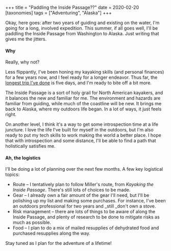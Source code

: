 +++
title = "Paddling the Inside Passage??"
date = 2020-02-20
[taxonomies]
tags = ["Adventuring", "Alaska"]
+++
<!-- wp:paragraph -->

Okay, here goes: after two years of guiding and existing on the water, I'm going for a long, involved expedition. This summer, if all goes well, I'll be paddling the Inside Passage from Washington to Alaska. Just writing that gives me the jitters.

<!-- /wp:paragraph -->

<!-- wp:heading {"level":4} -->

#### Why

<!-- /wp:heading -->

<!-- wp:paragraph -->

Really, why not?

<!-- /wp:paragraph -->

<!-- wp:paragraph -->

Less flippantly, I've been honing my kayaking skills (and personal finances)
for a few years now, and I feel ready for a longer endeavor. Thus far, the
[longest trip I've
done](@/posts/2019-10-09-circumnavigation-of-orcas-island-solo-kayak-trip.md)
is five days, and I'm ready to bite off a bit more.

<!-- /wp:paragraph -->

<!-- wp:paragraph -->

The Inside Passage is a sort of holy grail for North American kayakers, and it balances the new and familiar for me. The environment and hazards are familiar from guiding, while much of the coastline will be new. It brings me back to Alaska, where my outdoors life began. In a lot of ways, it just feels right.

<!-- /wp:paragraph -->

<!-- wp:paragraph -->

On another level, I think it's a way to get some introspection time at a life juncture. I love the life I've built for myself in the outdoors, but I'm also ready to put my tech skills to work making the world a better place. I hope that with introspection and some distance, I'll be able to find a path that holistically satisfies me.

<!-- /wp:paragraph -->

<!-- wp:heading {"level":4} -->

#### Ah, the logistics

<!-- /wp:heading -->

<!-- wp:paragraph -->

I'll be doing a lot of planning over the next few months. A few key logistical topics:

<!-- /wp:paragraph -->

<!-- wp:list -->

- Route – I tentatively plan to follow Miller's route, from _Kayaking the Inside Passage_. There's still lots of choices to be made.
- Gear – I already own a fair amount of the gear I'll need, but I'll be polishing up my list and making some purchases. For instance, I've been an outdoors professional for two years and \_still \_don't own a stove.
- Risk management – there are lots of things to be aware of along the Inside Passage, and plenty of research to be done to mitigate risks as much as possible.
- Food – I plan to do a mix of mailed resupplies of dehydrated food and purchased resupplies along the way.

<!-- /wp:list -->

<!-- wp:paragraph -->

Stay tuned as I plan for the adventure of a lifetime!

<!-- /wp:paragraph -->
